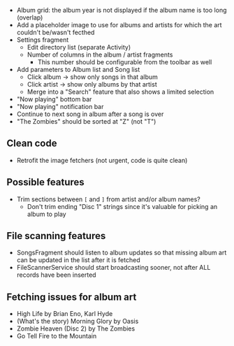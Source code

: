 * Album grid: the album year is not displayed if the album name is too long (overlap)
* Add a placeholder image to use for albums and artists for which the art
  couldn't be/wasn't fecthed
* Settings fragment
  * Edit directory list (separate Activity)
  * Number of columns in the album / artist fragments
    * This number should be configurable from the toolbar as well
* Add parameters to Album list and Song list
  * Click album -> show only songs in that album
  * Click artist -> show only albums by that artist
  * Merge into a "Search" feature that also shows a limited selection
* "Now playing" bottom bar
* "Now playing" notification bar
* Continue to next song in album after a song is over
* "The Zombies" should be sorted at "Z" (not "T")

Clean code
--
* Retrofit the image fetchers (not urgent, code is quite clean)

Possible features
--
* Trim sections between `[` and `]` from artist and/or album names?
  * Don't trim ending "Disc 1" strings since it's valuable for picking an album to play

File scanning features
--
* SongsFragment should listen to album updates so that missing album art
  can be updated in the list after it is fetched
* FileScannerService should start broadcasting sooner, not after ALL
  records have been inserted

Fetching issues for album art
--
* High Life by Brian Eno, Karl Hyde
* (What's the story) Morning Glory by Oasis
* Zombie Heaven (Disc 2) by The Zombies
* Go Tell Fire to the Mountain